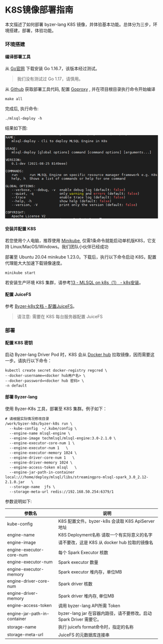 # K8S镜像部署指南

本文描述了如何部署 byzer-lang K8S 镜像，并体验基本功能。总体分为三步，环境搭建，部署，体验功能。

### 环境搭建

#### 编译部署工具

从 [Go官网](https://golang.org/dl/) 下载安装 Go 1.16.7，该版本经过测试。

> 我们没有测试过 Go 1.17，请慎用。

从 [Github](https://github.com/byzer-org/byzer-k8s) 获取部署工具代码, 配置 [Goproxy](https://github.com/goproxy/goproxy.cn) ,
并在项目根目录执行命令开始编译

```shell
make all
``` 

完成后, 执行命令:

```shell
./mlsql-deploy -h
```

结果如下图:

![mlsql-deploy_help](images/kolo-k8s_help.PNG)

#### 安装并配置 K8S

若您使用个人电脑，推荐使用 [Minikube](https://minikube.sigs.k8s.io/docs/), 仅需1条命令就能启动单机版K8S，它支持 Linux/MacOS/Windows。我们团队小伙伴已经成功

部署至 Ubuntu 20.04 minikube 1.23.0。下载后，执行以下命令启动 K8S，配置代理能大大加速下载镜像速度。

```shell
minikube start
```

若安装生产环境 K8S 集群，请参考[13 - MLSQL on k8s（1） - k8s安装](https://mp.weixin.qq.com/s?__biz=MzI5NzEwODUwNw==&mid=2247483782&idx=1&sn=642b036caf8ab6a07ae7cdebe347acc3&chksm=ecbb54f2dbccdde4f6555f4e1c62403f073cf4e50d6aa66034700b2d9a8f97361857e518edc1&scene=21#wechat_redirect)。

#### 配置 JuiceFS

参考 [Byzer-k8s文档 - 配置JuiceFS](https://github.com/byzer-org/byzer-k8s#juicefs-file-system-setup)。

> 请注意: 需要在 K8S 每台服务器配置 JuiceFS

### 部署

#### 配置 K8S 密钥

启动 Byzer-lang Driver Pod 时，K8S 会从 [Docker hub](https://hub.docker.com/) 拉取镜像，因而需要这一步。请执行以下命令：

```shell
kubectl create secret docker-registry regcred \
--docker-username=<docker hub用户名> \
--docker-password=<docker hub 密码> \
-n default
```

#### 部署 Byzer-lang

使用 Byzer-K8s 工具，部署至 K8S 集群。例子如下：

```shell
# 请根据实际情况修改目录 
/work/byzer-k8s/byzer-k8s run \
  --kube-config  ~/.kube/config \
  --engine-name mlsql-engine \
  --engine-image techmlsql/mlsql-engine:3.0-2.1.0 \
  --engine-executor-core-num 1 \
  --engine-executor-num 1   \
  --engine-executor-memory 1024 \
  --engine-driver-core-num 1   \
  --engine-driver-memory 1024 \
  --engine-access-token mlsql   \
  --engine-jar-path-in-container local:///home/deploy/mlsql/libs/streamingpro-mlsql-spark_3.0_2.12-2.1.0.jar   \
  --storage-name  jfs \
  --storage-meta-url redis://192.168.50.254:6379/1
```

参数说明如下:

| 参数名                          | 说明                                             |
|------------------------------|------------------------------------------------|
| kube-config                  | K8S 配置文件。byzer-k8s 会读取 K8S ApiServer 地址         |
| engine-name                  | K8S Deployment名称 请取一个有实际意义的名字                  |
| engine-image                 | 请不要改，这是 K8S 从 docker hub 拉取的镜像名                |
| engine-executor-core-num     | 每个 Spark Executor 核数                           |
| engine-executor-num          | Spark executor 数量                              |
| engine-executor-memory       | Spark executor 堆内存，单位MB                        |
| engine-driver-core-num       | Spark driver 核数                                |
| engine-driver-memory         | Spark driver 堆内存, 单位MB                         |
| engine-access-token          | 调用 byzer-lang API所需 Token                      |
| engine-jar-path-in-container | byzer-lang jar 在容器内路径，请不要修改。启动Spark Driver 需要它。 |
| storage-name                 | 执行 juicefs format命令时，指定的名称                     |
| storage-meta-url             | JuiceFS 的元数据库连接串                               |


